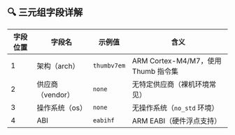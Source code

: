 ## 🔍 三元组字段详解

|字段位置|字段名|示例值|含义|
|---|---|---|---|
|1|架构（arch）|`thumbv7em`|ARM Cortex-M4/M7，使用 Thumb 指令集|
|2|供应商（vendor）|`none`|无特定供应商（裸机环境常见）|
|3|操作系统（os）|`none`|无操作系统（`no_std` 环境）|
|4|ABI|`eabihf`|ARM EABI（硬件浮点支持）|